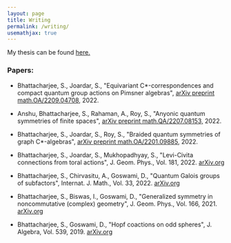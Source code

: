 ```yaml
---
layout: page
title: Writing
permalink: /writing/
usemathjax: true
---
```


My thesis can be found [here.](http://library.isical.ac.in:8080/jspui/bitstream/10263/7092/3/20201016-SuvrajitBhattacharjee-Thesis-rev2.pdf)

### Papers:

- Bhattacharjee, S., Joardar, S., "Equivariant C*-correspondences and compact quantum group actions on Pimsner algebras", [arXiv preprint math.OA/2209.04708,](https://arxiv.org/abs/2209.04708) 2022.

- Anshu, Bhattacharjee, S., Rahaman, A., Roy, S., "Anyonic quantum symmetries of finite spaces", [arXiv preprint math.QA/2207.08153,](https://arxiv.org/abs/2207.08153) 2022.

- Bhattacharjee, S., Joardar, S., Roy, S., "Braided quantum symmetries of graph C*-algebras", [arXiv preprint math.OA/2201.09885,](https://arxiv.org/abs/2201.09885) 2022.

- Bhattacharjee, S., Joardar, S., Mukhopadhyay, S., "Levi-Civita connections from toral actions", J. Geom. Phys., Vol. 181, 2022. [arXiv.org](https://arxiv.org/abs/2104.07570)

- Bhattacharjee, S., Chirvasitu, A., Goswami, D., "Quantum Galois groups of subfactors", Internat. J. Math., Vol. 33, 2022. [arXiv.org](https://arxiv.org/abs/2101.05575)

- Bhattacharjee, S., Biswas, I., Goswami, D., "Generalized symmetry in noncommutative (complex) geometry", J. Geom. Phys., Vol. 166, 2021. [arXiv.org](https://arxiv.org/abs/1907.04673)

- Bhattacharjee, S., Goswami, D., "Hopf coactions on odd spheres", J. Algebra, Vol. 539, 2019. [arXiv.org](https://arxiv.org/abs/1808.08698)